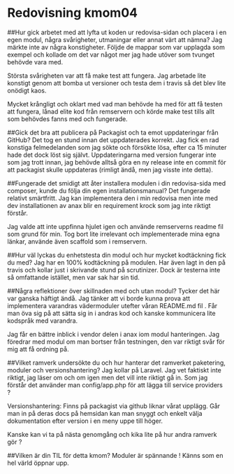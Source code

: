 ---
---
Redovisning kmom04
=========================
##Hur gick arbetet med att lyfta ut koden ur redovisa-sidan och placera i en egen modul, några svårigheter, utmaningar eller annat värt att nämna?
Jag märkte inte av några konstigheter. Följde de mappar som var upplagda som exempel
och kollade om det var något mer jag hade utöver som tvunget behövde vara med.

Största svårigheten var att få make test att fungera. Jag arbetade lite konstigt genom
att bomba ut versioner och testa dem i travis så det blev lite onödigt kaos.

Mycket krångligt och oklart med vad man behövde ha med för att få testen att fungera,
lånad elite kod från remservern och körde make test tills allt som behövdes fanns med och fungerade.

##Gick det bra att publicera på Packagist och ta emot uppdateringar från GitHub?
Det tog en stund innan det uppdaterades korrekt. Jag fick en rad konstiga felmedelanden
som jag sökte och försökte lösa, efter ca 15 minuter hade det dock löst sig självt.
Uppdateringarna med version fungerar inte som jag trott innan, jag behövde alltså göra en
ny release inte en commit för att packagist skulle uppdateras (rimligt ändå, men jag visste inte detta).



##Fungerade det smidigt att åter installera modulen i din redovisa-sida med composer, kunde du följa din egen installationsmanual?
Det fungerade relativt smärtfritt. Jag kan implementera den i min redovisa men inte med dev installationen av anax  blir en requirement krock som jag inte riktigt förstår.

Jag valde att inte uppfinna hjulet igen och använde remserverns readme fil som grund för min.
Tog bort lite irrelevant och implementerade mina egna länkar, använde även scaffold
som i remservern.

##Hur väl lyckas du enhetstesta din modul och hur mycket kodtäckning fick du med?
Jag har en 100% kodtäckning på modulen.
Har även lagt in den på travis och kollar just i skrivande stund på scrutinizer.
Dock är testerna inte så omfattande istället, men var sak har sin tid.


##Några reflektioner över skillnaden med och utan modul?
Tycker det här var ganska häftigt ändå. Jag tänker att vi borde kunna prova att implementera varandras vädermoduler utefter våran README.md fil . Får man öva sig på att sätta sig in i andras kod och kanske kommunicera lite kodspråk med varandra.

Jag får en bättre inblick i vendor delen i anax iom modul hanteringen. Jag föredrar med modul om
man bortser från testningen, den var riktigt svår för mig att få ordning på.

##Vilket ramverk undersökte du och hur hanterar det ramverket paketering, moduler och versionshantering?
Jag kollar på Laravel.
Jag vet faktiskt inte riktigt, jag läser om och om igen men det vill inte riktigt gå in.
Som jag förstår det använder man config/app.php för att lägga till service providers ?

Versionshantering: Finns på packagist via github liknar vårat upplägg. Går man in på deras docs på hemsidan kan man snyggt och enkelt välja dokumentation efter version i en meny uppe till höger.

Kanske kan vi ta på nästa genomgång och kika lite på hur andra ramverk gör ?



##Vilken är din TIL för detta kmom?
Moduler är spännande ! Känns som en hel värld öppnar upp.
